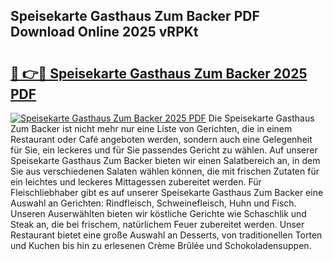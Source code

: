 ## Speisekarte Gasthaus Zum Backer PDF Download Online 2025 vRPKt

# <h2><a href="http://gccutt3.nevu.top/?p=Speisekarte+Gasthaus+Zum+Backer">🔗 👉🔴 Speisekarte Gasthaus Zum Backer 2025 PDF</a></h2>

[![Speisekarte Gasthaus Zum Backer 2025 PDF](https://i.imgur.com/dBaPXMq.png)](http://gccutt3.nevu.top/?p=Speisekarte+Gasthaus+Zum+Backer)
Die Speisekarte Gasthaus Zum Backer ist nicht mehr nur eine Liste von Gerichten, die in einem Restaurant oder Café angeboten werden, sondern auch eine Gelegenheit für Sie, ein leckeres und für Sie passendes Gericht zu wählen. Auf unserer Speisekarte Gasthaus Zum Backer bieten wir einen Salatbereich an, in dem Sie aus verschiedenen Salaten wählen können, die mit frischen Zutaten für ein leichtes und leckeres Mittagessen zubereitet werden. Für Fleischliebhaber gibt es auf unserer Speisekarte Gasthaus Zum Backer eine Auswahl an Gerichten: Rindfleisch, Schweinefleisch, Huhn und Fisch. Unseren Auserwählten bieten wir köstliche Gerichte wie Schaschlik und Steak an, die bei frischem, natürlichem Feuer zubereitet werden. Unser Restaurant bietet eine große Auswahl an Desserts, von traditionellen Torten und Kuchen bis hin zu erlesenen Crème Brûlée und Schokoladensuppen.
